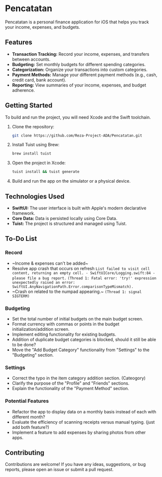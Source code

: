 # Pencatatan

Pencatatan is a personal finance application for iOS that helps you track your income, expenses, and budgets.

## Features

*   **Transaction Tracking:** Record your income, expenses, and transfers between accounts.
*   **Budgeting:** Set monthly budgets for different spending categories.
*   **Categorization:** Organize your transactions into custom categories.
*   **Payment Methods:** Manage your different payment methods (e.g., cash, credit card, bank account).
*   **Reporting:** View summaries of your income, expenses, and budget adherence.

## Getting Started

To build and run the project, you will need Xcode and the Swift toolchain.

1.  Clone the repository:

    ```bash
    git clone https://github.com/Reza-Project-ADA/Pencatatan.git
    ```

2.  Install Tuist using Brew:

    ```bash
    brew install tuist

3.  Open the project in Xcode:

    ```bash
    tuist install && tuist generate
    ```
4.  Build and run the app on the simulator or a physical device.

## Technologies Used

*   **SwiftUI:** The user interface is built with Apple's modern declarative framework.
*   **Core Data:** Data is persisted locally using Core Data.
*   **Tuist:** The project is structured and managed using Tuist.    

## To-Do List

### Record
*   ~Income & expenses can't be added~
*   Resolve app crash that occurs on refresh 
```List failed to visit cell content, returning an empty cell. - SwiftUICore/Logging.swift:84 - please file a bug report.```
```(Thread 1: Fatal error: 'try!' expression unexpectedly raised an error: SwiftUI.AnyNavigationPath.Error.comparisonTypeMismatch).```
*   ~Crash on related to the numpad appearing.~ ```(Thread 1: signal SIGTERM)```

### Budgeting

*   Set the total number of initial budgets on the main budget screen.
*   Format currency with commas or points in the budget initialization/addition screen.
*   Implement editing functionality for existing budgets.
*   Addition of duplicate budget categories is blocked, should it still be able to be done?
*   Move the "Add Budget Category" functionality from "Settings" to the "Budgeting" section.

### Settings

*   Correct the typo in the item category addition section. (Cateogory)
*   Clarify the purpose of the "Profile" and "Friends" sections.
*   Explain the functionality of the "Payment Method" section.

### Potential Features

*   Refactor the app to display data on a monthly basis instead of each with different month?
*   Evaluate the efficiency of scanning receipts versus manual typing. (just add both feature?)
*   Implement a feature to add expenses by sharing photos from other apps.

## Contributing

Contributions are welcome! If you have any ideas, suggestions, or bug reports, please open an issue or submit a pull request.
